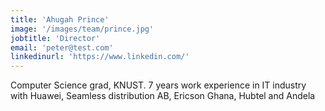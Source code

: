 ```yaml
---
title: 'Ahugah Prince'
image: '/images/team/prince.jpg'
jobtitle: 'Director'
email: 'peter@test.com'
linkedinurl: 'https://www.linkedin.com/'
---
```


Computer Science grad,
KNUST. 7 years work
experience in IT industry
with Huawei, Seamless
distribution AB, Ericson
Ghana, Hubtel and
Andela